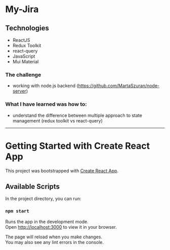 # My-Jira

## Technologies
- ReactJS
- Redux Toolkit
- react-query
- JavaScript
- Mui Material

### The challenge

- working with node.js backend (https://github.com/MartaSzuran/node-server)

### What I have learned was how to:

- understand the difference between multiple approach to state management (redux toolkit vs react-query)

---------------------------------------------------
# Getting Started with Create React App

This project was bootstrapped with [Create React App](https://github.com/facebook/create-react-app).

## Available Scripts

In the project directory, you can run:

### `npm start`

Runs the app in the development mode.\
Open [http://localhost:3000](http://localhost:3000) to view it in your browser.

The page will reload when you make changes.\
You may also see any lint errors in the console.

